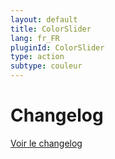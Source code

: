 ```yaml
---
layout: default
title: ColorSlider
lang: fr_FR
pluginId: ColorSlider
type: action
subtype: couleur
---
```


# Changelog

[Voir le changelog]({{site.baseurl}}/{{page.pluginId}}/{{page.lang}}/changelog)
